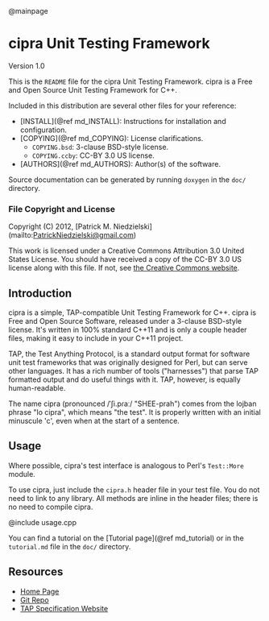 <!-- -*- markdown -*- --> @mainpage
# cipra Unit Testing Framework
Version 1.0

This is the `README` file for the cipra Unit Testing Framework.  cipra
is a Free and Open Source Unit Testing Framework for C++.

Included in this distribution are several other files for your
reference:

  * [INSTALL](@ref md_INSTALL): Instructions for installation and configuration.
  * [COPYING](@ref md_COPYING): License clarifications.
    * `COPYING.bsd`:  3-clause BSD-style license.
    * `COPYING.ccby`: CC-BY 3.0 US license.
  * [AUTHORS](@ref md_AUTHORS): Author(s) of the software.

Source documentation can be generated by running `doxygen` in the
`doc/` directory.

### File Copyright and License

Copyright (C) 2012, [Patrick M. Niedzielski]
                    (mailto:PatrickNiedzielski@gmail.com)

This work is licensed under a Creative Commons Attribution 3.0 United
States License. You should have received a copy of the CC-BY 3.0 US
license along with this file. If not, see
[the Creative Commons website](http://creativecommons.org/licenses/by/3.0/us).

## Introduction

cipra is a simple, TAP-compatible Unit Testing Framework for C++.
cipra is Free and Open Source Software, released under a 3-clause
BSD-style license.  It's written in 100% standard C++11 and is only a
couple header files, making it easy to include in your C++11 project.

TAP, the Test Anything Protocol, is a standard output format for
software unit test frameworks that was originally designed for Perl,
but can serve other languages.  It has a rich number of tools
("harnesses") that parse TAP formatted output and do useful things
with it.  TAP, however, is equally human-readable.

The name cipra (pronounced /ˈʃi.pɾaː/ "SHEE-prah") comes from the
lojban phrase "lo cipra", which means "the test".  It is properly
written with an initial minuscule 'c', even when at the start of a
sentence.

## Usage

Where possible, cipra's test interface is analogous to Perl's
`Test::More` module.

To use cipra, just include the `cipra.h` header file in your test
file.  You do not need to link to any library.  All methods are inline
in the header files; there is no need to compile cipra.

@include usage.cpp <!-- see usage.cpp for an example -->

You can find a tutorial on the [Tutorial page](@ref md_tutorial) or in the
`tutorial.md` file in the `doc/` directory.

## Resources

  * [Home Page](https://gitorious.org/patrickniedzielski/pages/Cipra)
  * [Git Repo](https://gitorious.org/patrickniedzielski/cipra)
  * [TAP Specification Website](http://testanything.org/)
